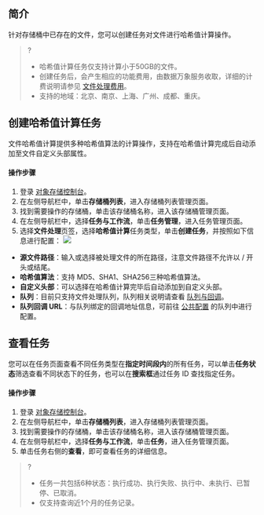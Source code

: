 ## 简介

针对存储桶中已存在的文件，您可以创建任务对文件进行哈希值计算操作。

>?
>- 哈希值计算任务仅支持计算小于50GB的文件。
>- 创建任务后，会产生相应的功能费用，由数据万象服务收取，详细的计费说明请参见 [文件处理费用](https://cloud.tencent.com/document/product/460/82333)。
>- 支持的地域：北京、南京、上海、广州、成都、重庆。

## 创建哈希值计算任务

文件哈希值计算提供多种哈希值算法的计算操作，支持在哈希值计算完成后自动添加至文件自定义头部属性。

#### 操作步骤

1. 登录 [对象存储控制台](https://console.cloud.tencent.com/cos5)。
2. 在左侧导航栏中，单击**存储桶列表**，进入存储桶列表管理页面。
3. 找到需要操作的存储桶，单击该存储桶名称，进入该存储桶管理页面。
4. 在左侧导航栏中，选择**任务与工作流**，单击**任务管理**，进入任务管理页面。
5. 选择**文件处理**页签，选择**哈希值计算**任务类型，单击**创建任务**，并按照如下信息进行配置：
![](https://qcloudimg.tencent-cloud.cn/raw/b9f129a178204970cdf229718462d3a7.png)
 - **源文件路径**：输入或选择被处理文件的所在路径，注意文件路径不允许以 / 开头或结尾。
 - **哈希值算法**：支持 MD5、SHA1、SHA256三种哈希值算法。
 - **自定义头部**：可以选择在哈希值计算完毕后自动添加到自定义头部。
 - **队列**：目前只支持文件处理队列，队列相关说明请查看 [队列与回调](https://cloud.tencent.com/document/product/436/53970)。
 - **队列回调 URL**：与队列绑定的回调地址信息，可前往 [公共配置](https://cloud.tencent.com/document/product/436/53972) 的队列中进行配置。

## 查看任务

您可以在任务页面查看不同任务类型在**指定时间段内**的所有任务，可以单击**任务状态**筛选查看不同状态下的任务，也可以在**搜索框**通过任务 ID 查找指定任务。

#### 操作步骤

1. 登录 [对象存储控制台](https://console.cloud.tencent.com/cos5)。
2. 在左侧导航栏中，单击**存储桶列表**，进入存储桶列表管理页面。
3. 找到需要操作的存储桶，单击该存储桶名称，进入该存储桶管理页面。
4. 在左侧导航栏中，选择**任务与工作流**，单击**任务**，进入任务管理页面。
5. 单击任务右侧的**查看**，即可查看任务的详细信息。
>? 
>- 任务一共包括6种状态：执行成功、执行失败、执行中、未执行、已暂停、已取消。
>- 仅支持查询近1个月的任务记录。
